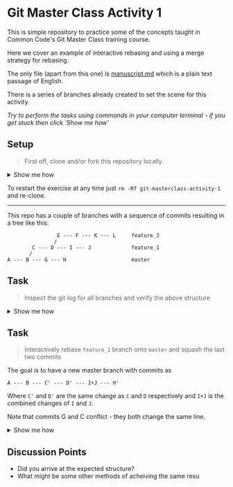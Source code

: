 # Git Master Class Activity 1

This is simple repository to practice some of the concepts taught in Common Code's Git Master Class training course.

Here we cover an example of interactive rebasing and using a merge strategy for rebasing.

The only file (apart from this one) is [manuscript.md](https://github.com/commoncode/git-masterclass-activity-1/blob/master/manuscript.md) which is a plain text passage of English.

There is a series of branches already created to set the scene for this activity.

_Try to perform the tasks using commands in your computer terminal - if you get stuck then click 'Show me how'_ 

## Setup

> First off, clone and/or fork this repository locally.

<details><summary>Show me how</summary>
    
    mkdir commoncode
    cd commoncode
    git clone git@github.com:commoncode/git-masterclass-activity-1.git
    cd git-masterclass-activity-1
    
</details>

To restart the exercise at any time just `rm -Rf git-masterclass-activity-1` and re-clone.

-------------------------

This repo has a couple of branches with a sequence of commits resulting in a tree like this:

```
                E --- F --- K --- L     feature_2
               /
        C --- D --- I --- J             feature_1
       /
A --- B --- G --- H                     master

```
## Task
>Inspect the git log for all branches and verify the above structure

<details><summary>Show me how</summary>

    # The --all flag specifies all branches
    git log --graph --oneline --all

</details>

## Task
> Interactively rebase `feature_1` branch onto `master` and squash the last two commits

The goal is to have a new master branch with commits as 
```
A --- B --- C' --- D' --- I+J --- H' 
```

Where `C'` and `D'` are the same change as `C` and `D` respectively and `I+J` is the combined changes of `I` and `J`.

Note that commits G and C conflict - they both change the same line.

<details><summary>Show me how</summary>

    # Rebase feature_1 into master
    git checkout master
    git rebase feature_1 
    ## Commits G and C' conflict - however we want C' as our latest change. Open up your idea and select C' change
    ## Open up your idea and select C.
    git rebase --skip
    ## Commit H conflicts with feature_1 current state. Select H' change over feature_1.
    git add .
    git rebase --contiue

    # Squash J into I
    git checkout feature_1
    git rebase -i HEAD~6
    # in the rebase file, change line three to: squash 0d45141 J - incredible
    # in the commmit message file make the commit text: I+J - understanding and incredible
    

</details>

## Discussion Points
- Did you arrive at the expected structure?
- What might be some other methods of acheiving the same resu
